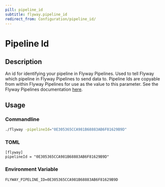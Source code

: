 ```yaml
---
pill: pipeline_id
subtitle: flyway.pipeline_id
redirect_from: Configuration/pipeline_id/
---
```


# Pipeline Id

## Description

An id for identifying your pipeline in Flyway Pipelines. Used to tell Flyway which pipeline in Flyway Pipelines to send
data to. Pipeline Ids are copyable from within Flyway Pipelines for use as the value to this parameter. See the Flyway
Pipelines documentation [here](https://red-gate.com/flyway/pipelines/documentation).

## Usage

### Commandline
```bash
./flyway -pipelineId="0E305365CCA981B68883AB6F81629B9D"
```

### TOML
```properties
[flyway]
pipelineId = "0E305365CCA981B68883AB6F81629B9D"
```

### Environment Variable
```properties
FLYWAY_PIPELINE_ID=0E305365CCA981B68883AB6F81629B9D
```
